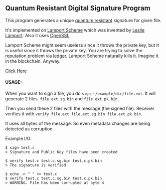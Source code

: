 ## Quantum Resistant Digital Signature Program


This program generates a unique [quantum resistant](https://en.wikipedia.org/wiki/Post-quantum_cryptography) signature for given file.

It's implemented on [Lamport Scheme](https://en.wikipedia.org/wiki/Lamport_signature) which was invented by [Leslie Lamport](https://en.wikipedia.org/wiki/Leslie_Lamport).
Also it uses [OpenSSL](https://openssl-library.org/)

Lamport Scheme might seem useless since it throws the private key, but it is useful since it throws the private key.
You are trying to solve the reputation problem via [ledger](https://en.wikipedia.org/wiki/Distributed_ledger).
Lamport Scheme naturally kills it. Imagine it in the blockchain.
Anyway.

[Click Here](https://youtu.be/YVVr91kPQzQ)


#### USAGE:

When you want to sign a file, you do `sign ~/example/dir/file.ext`.
It will generate 2 files.
`file.ext.sg.bin` and `file.ext.pk.bin`.

Then you send these 2 files with the message (the signed file).
Receiver verifies it with `verify file.ext file.ext.sg.bin file.ext.pk.bin`.

It uses all bytes of the message. So even metadata changes are being detected as corruption.

Example I/O:

`$ sign test.c`<br>
`> Signature and Public Key files have been created`

`$ verify test.c test.c.sg.bin test.c.pk.bin`<br>
`> The signature is verified`

`$ echo -n " " >> test.c`<br>
`$ verify test.c test.c.sg.bin test.c.pk.bin`<br>
`> WARNING. File has been corrupted at byte 4`
